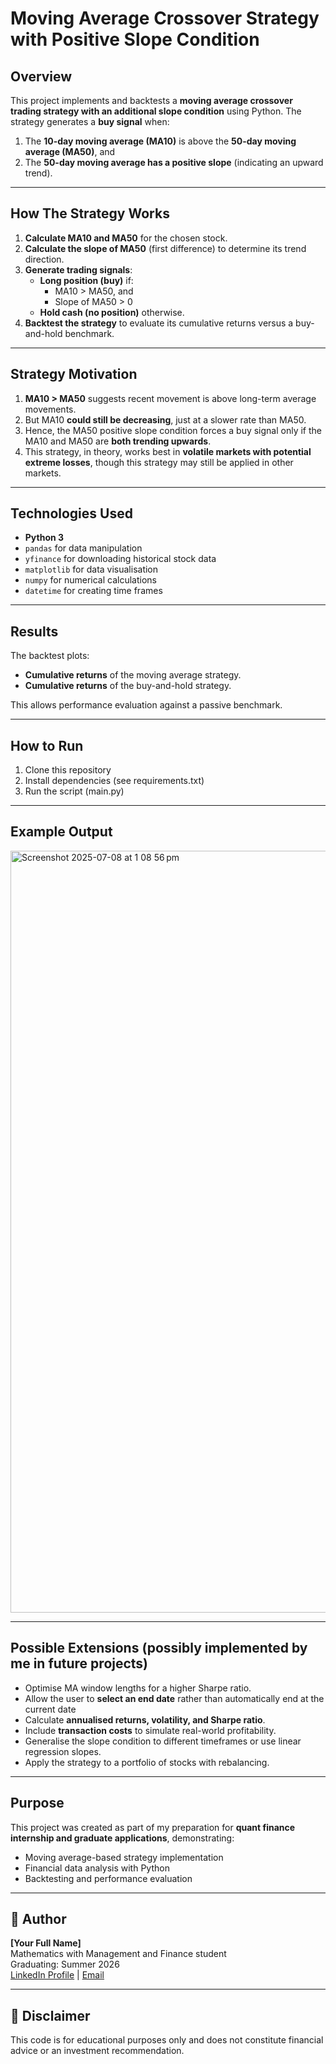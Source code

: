 # Moving Average Crossover Strategy with Positive Slope Condition

## Overview

This project implements and backtests a **moving average crossover trading strategy with an additional slope condition** using Python. The strategy generates a **buy signal** when:

1. The **10-day moving average (MA10)** is above the **50-day moving average (MA50)**, and
2. The **50-day moving average has a positive slope** (indicating an upward trend).

---

## How The Strategy Works

1. **Calculate MA10 and MA50** for the chosen stock.
2. **Calculate the slope of MA50** (first difference) to determine its trend direction.
3. **Generate trading signals**:
   - **Long position (buy)** if:
     - MA10 > MA50, and
     - Slope of MA50 > 0
   - **Hold cash (no position)** otherwise.
4. **Backtest the strategy** to evaluate its cumulative returns versus a buy-and-hold benchmark.

---

## Strategy Motivation

1. **MA10 > MA50** suggests recent movement is above long-term average movements.
2. But MA10 **could still be decreasing**, just at a slower rate than MA50.
3. Hence, the MA50 positive slope condition forces a buy signal only if the MA10 and MA50 are **both trending upwards**.
4. This strategy, in theory, works best in **volatile markets with potential extreme losses**, though this strategy may still be applied in other markets.

---

## Technologies Used

- **Python 3**
- `pandas` for data manipulation
- `yfinance` for downloading historical stock data
- `matplotlib` for data visualisation
- `numpy` for numerical calculations
- `datetime` for creating time frames

---

## Results

The backtest plots:

- **Cumulative returns** of the moving average strategy.
- **Cumulative returns** of the buy-and-hold strategy.

This allows performance evaluation against a passive benchmark.

---

## How to Run

1. Clone this repository
2. Install dependencies (see requirements.txt)
3. Run the script (main.py)

---

## Example Output

<img width="1219" alt="Screenshot 2025-07-08 at 1 08 56 pm" src="https://github.com/user-attachments/assets/6c0077ea-0adb-44fb-9810-c57fd3291025" />

---

## Possible Extensions (possibly implemented by me in future projects)

- Optimise MA window lengths for a higher Sharpe ratio.
- Allow the user to **select an end date** rather than automatically end at the current date
- Calculate **annualised returns, volatility, and Sharpe ratio**.
- Include **transaction costs** to simulate real-world profitability.
- Generalise the slope condition to different timeframes or use linear regression slopes.
- Apply the strategy to a portfolio of stocks with rebalancing.

---

## Purpose

This project was created as part of my preparation for **quant finance internship and graduate applications**, demonstrating:

- Moving average-based strategy implementation
- Financial data analysis with Python
- Backtesting and performance evaluation

---

## 👤 Author

**[Your Full Name]**  
Mathematics with Management and Finance student  
Graduating: Summer 2026  
[LinkedIn Profile](<your-link>) | [Email](mailto:<your-email>)

---

## 📌 Disclaimer

This code is for educational purposes only and does not constitute financial advice or an investment recommendation.


